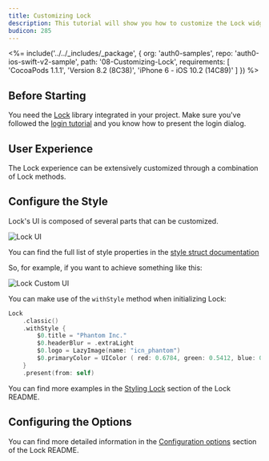 ```yaml
---
title: Customizing Lock
description: This tutorial will show you how to customize the Lock widget UI.
budicon: 285
---
```


<%= include('../../_includes/_package', {
  org: 'auth0-samples',
  repo: 'auth0-ios-swift-v2-sample',
  path: '08-Customizing-Lock',
  requirements: [
    'CocoaPods 1.1.1',
    'Version 8.2 (8C38)',
    'iPhone 6 - iOS 10.2 (14C89)'
  ]
}) %>

## Before Starting

You need the [Lock](https://github.com/auth0/Lock.iOS-OSX) library integrated in your project. Make sure you've followed the [login tutorial](/quickstart/native/ios-swift/01-login) and you know how to present the login dialog.

## User Experience

The Lock experience can be extensively customized through a combination of Lock methods.

## Configure the Style

Lock's UI is composed of several parts that can be customized.

<div class="phone-mockup"><img src="/media/articles/libraries/lock-ios/customization/lock_2_ui.png" alt="Lock UI"></div>

You can find the full list of style properties in the [style struct documentation](https://github.com/auth0/Lock.iOS-OSX/blob/v2/Lock/Style.swift)

So, for example, if you want to achieve something like this:

<div class="phone-mockup"><img src="/media/articles/native-platforms/ios-swift/lock_2_style.png" alt="Lock Custom UI"></div>

You can make use of the `withStyle` method when initializing Lock:

```swift
Lock
    .classic()
    .withStyle {
        $0.title = "Phantom Inc."
        $0.headerBlur = .extraLight
        $0.logo = LazyImage(name: "icn_phantom")
        $0.primaryColor = UIColor ( red: 0.6784, green: 0.5412, blue: 0.7333, alpha: 1.0 )
    }
    .present(from: self)
```

You can find more examples in the [Styling Lock](https://github.com/auth0/Lock.iOS-OSX/tree/v2#styling-lock) section of the Lock README.

## Configuring the Options

You can find more detailed information in the [Configuration options](https://github.com/auth0/Lock.iOS-OSX/tree/v2#customization-options) section of the Lock README.
